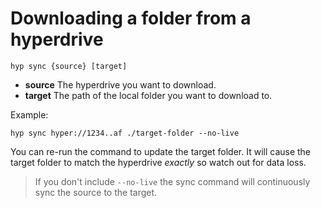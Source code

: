 # Downloading a folder from a hyperdrive

```
hyp sync {source} [target]
```

- **source** The hyperdrive you want to download.
- **target** The path of the local folder you want to download to.

Example:

```
hyp sync hyper://1234..af ./target-folder --no-live
```

You can re-run the command to update the target folder. It will cause the target folder to match the hyperdrive *exactly* so watch out for data loss.

> If you don't include `--no-live` the sync command will continuously sync the source to the target.